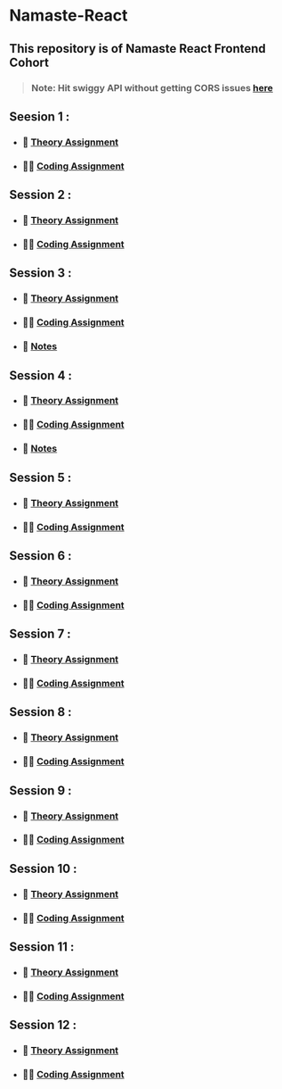 # Namaste-React

## This repository is of Namaste React Frontend Cohort

>### Note: Hit swiggy API without getting CORS issues [here](https://github.com/haddercone/food-villa-server)

## Seesion 1 :

- ### :green_book: [Theory Assignment](./Session-1%20Inception/theory/)
- ### :man_technologist: [Coding Assignment](./Session-1%20Inception/code/)

## Session 2 :

- ### :green_book: [Theory Assignment](./Session-2%20Igniting%20our%20App/theory/)
- ### :man_technologist: [Coding Assignment](./Session-2%20Igniting%20our%20App/code)

## Session 3 :

- ### :green_book: [Theory Assignment](./Session-3%20Laying%20the%20Foundation/theory/)
- ### :man_technologist: [Coding Assignment](./Session-3%20Laying%20the%20Foundation/code/)
- ### :open_book: [Notes](./Session-3%20Laying%20the%20Foundation/theory/Notes.md)

## Session 4 :

- ### :green_book: [Theory Assignment](./Session-4%20Talk%20is%20cheap,%20show%20me%20the%20code/theory/)
- ### :man_technologist: [Coding Assignment](./Session-4%20Talk%20is%20cheap,%20show%20me%20the%20code/code/)
- ### :open_book: [Notes](./Session-4%20Talk%20is%20cheap,%20show%20me%20the%20code/theory/Notes.md)

## Session 5 :

- ### :green_book: [Theory Assignment](./Session-5/theory/)
- ### :man_technologist: [Coding Assignment](./Session-5/code/)

## Session 6 :

- ### :green_book: [Theory Assignment](./Session-6/theory/)
- ### :man_technologist: [Coding Assignment](./Session-6/code/)

## Session 7 :

- ### :green_book: [Theory Assignment](./Session-7/theory/)
- ### :man_technologist: [Coding Assignment](./Session-7/code/)

## Session 8 :

- ### :green_book: [Theory Assignment](./Session-8/theory/)
- ### :man_technologist: [Coding Assignment](./Session-8/code/)

## Session 9 :

- ### :green_book: [Theory Assignment](./Session-9/theory/)
- ### :man_technologist: [Coding Assignment](./Session-9/code/)

## Session 10 :

- ### :green_book: [Theory Assignment](./Session-10/theory/)
- ### :man_technologist: [Coding Assignment](./Session-10/code/)

## Session 11 :

- ### :green_book: [Theory Assignment](./Session-11/theory/)
- ### :man_technologist: [Coding Assignment](./Session-11/code/)

## Session 12 :

- ### :green_book: [Theory Assignment](./Session-12/theory/)
- ### :man_technologist: [Coding Assignment](./Session-12/code/)